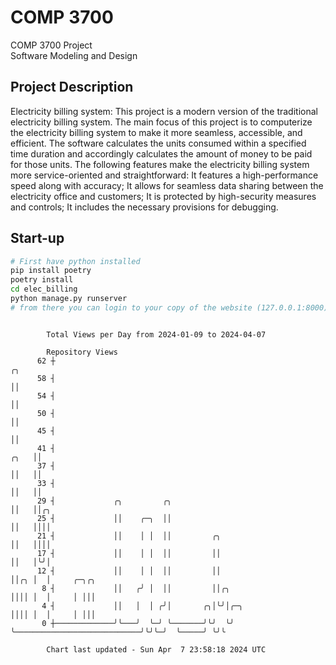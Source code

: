 # COMP 3700
COMP 3700 Project  
Software Modeling and Design
## Project Description
Electricity billing system: This project is a modern version of the traditional electricity billing system. The main focus of this project is to computerize the electricity billing system to make it more seamless, accessible, and efficient. The software calculates the units consumed within a specified time duration and accordingly calculates the amount of money to be paid for those units. The following features make the electricity billing system more service-oriented and straightforward: It features a high-performance speed along with accuracy; It allows for seamless data sharing between the electricity office and customers; It is protected by high-security measures and controls; It includes the necessary provisions for debugging.

## Start-up
```bash
# First have python installed
pip install poetry
poetry install
cd elec_billing
python manage.py runserver
# from there you can login to your copy of the website (127.0.0.1:8000), default creds are admin/admin
```

```

        Total Views per Day from 2024-01-09 to 2024-04-07

        Repository Views
      62 ┼                                                                           ╭╮
      58 ┤                                                                           ││
      54 ┤                                                                           ││
      50 ┤                                                                           ││
      45 ┤                                                                           ││
      41 ┤                                                                      ╭╮   ││
      37 ┤                                                                      ││   ││
      33 ┤                                                                      ││   ││
      29 ┤             ╭╮         ╭╮                                            ││   ││╭╮
      25 ┤             ││    ╭─╮  ││                                            ││   ││││
      21 ┤             ││    │ │  ││         ╭╮                                 ││   ││││
      17 ┤             ││    │ │  ││         ││                                 ││   │╰╯│
      12 ┤             ││    │ │  ││         ││                                 ││╭╮ │  │     ╭─╮╭╮
       8 ┤             ││   ╭╯ │  ││         ││╭╮                               ││││ │  │     │ │││
       4 ┤             ││   │  │ ╭╯│       ╭╮│╰╯│╭─╮                            ││││ │  │     │ │││
       0 ┼─────────────╯╰───╯  ╰─╯ ╰───────╯╰╯  ╰╯ ╰────────────────────────────╯╰╯╰─╯  ╰─────╯ ╰╯╰

        Chart last updated - Sun Apr  7 23:58:18 2024 UTC
        
```
